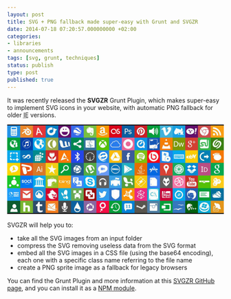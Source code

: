 ```yaml
---
layout: post
title: SVG + PNG fallback made super-easy with Grunt and SVGZR
date: 2014-07-18 07:20:57.000000000 +02:00
categories:
- libraries
- announcements
tags: [svg, grunt, techniques]
status: publish
type: post
published: true
---
```

It was recently released the **SVGZR** Grunt Plugin, which makes super-easy to implement SVG icons in your website, with automatic PNG fallback for older <abbr title="Internet Explorer">IE</abbr> versions.

![10-metro_ui_dock_icon_set___678_svg_icons_by_monkee98-d5deacy](/assets/10-metro_ui_dock_icon_set___678_svg_icons_by_monkee98-d5deacy.jpg)

SVGZR will help you to:

*   take all the SVG images from an input folder
*   compress the SVG removing useless data from the SVG format
*   embed all the SVG images in a CSS file (using the base64 encoding), each one with a specific class name referring to the file name
*   create a PNG sprite image as a fallback for legacy browsers

You can find the Grunt Plugin and more information at this [SVGZR GitHub page](https://github.com/aditollo/grunt-svgzr), and you can install it as a [NPM module](https://www.npmjs.org/package/grunt-svgzr).